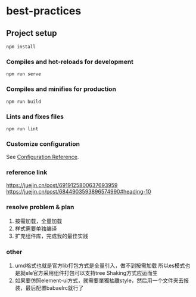 # best-practices

## Project setup
```
npm install
```

### Compiles and hot-reloads for development
```
npm run serve
```

### Compiles and minifies for production
```
npm run build
```

### Lints and fixes files
```
npm run lint
```

### Customize configuration
See [Configuration Reference](https://cli.vuejs.org/config/).

### reference link
https://juejin.cn/post/6919125800637693959
https://juejin.cn/post/6844903593896574990#heading-10

### resolve problem & plan
1. 按需加载，全量加载
2. 样式需要单独编译
3. 扩充组件库，完成我的最佳实践

### other
1. umd格式也就是官方lib打包方式是全量引入，做不到按需加载
所以es模式也是就ele官方采用组件打包可以支持tree Shaking方式应运而生
2. 如果要仿照element-ui方式，就需要單獨抽離style，然后用一个文件夹去报装，最后配置babaelrc就行了
